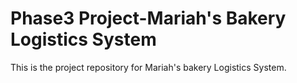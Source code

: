 # Phase3 Project-Mariah's Bakery Logistics System
This is the project repository for Mariah's bakery Logistics System.
